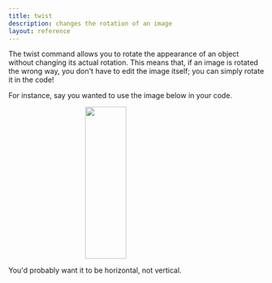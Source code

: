```yaml
---
title: twist
description: changes the rotation of an image
layout: reference
---
```


The twist command allows you to rotate the appearance of an object without changing its actual rotation. This means that, if an image is rotated the wrong way, you don't have to edit the image itself; you can simply rotate it in the code! 

For instance, say you wanted to use the image below in your code. 

<img src="https://i.imgur.com/PhKFPpt.png" height=300 style="display: block; margin: auto; width: 40%;">

You'd probably want it to be horizontal, not vertical. 
